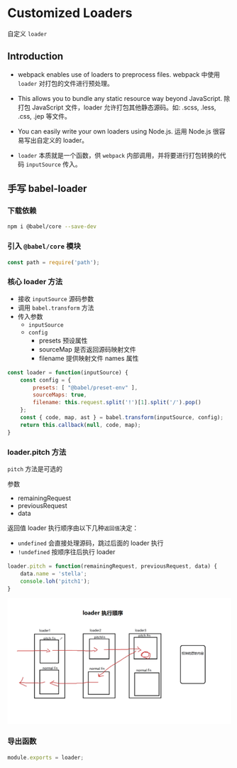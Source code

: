 # Customized Loaders
自定义 `loader`

## Introduction
- webpack enables use of loaders to preprocess files. 
  webpack 中使用 `loader` 对打包的文件进行预处理。
- This allows you to bundle any static resource way beyond JavaScript.
  除打包 JavaScript 文件，loader 允许打包其他静态源码。如: .scss, .less, .css, .jep 等文件。 
-  You can easily write your own loaders using Node.js.
  运用 Node.js 很容易写出自定义的 loader。

- `loader` 本质就是一个函数，供 `webpack` 内部调用，并将要进行打包转换的代码 `inputSource` 传入。


## 手写 babel-loader
### 下载依赖
```bash
npm i @babel/core --save-dev
```
### 引入 `@babel/core` 模块
```js
const path = require('path');
```

### 核心 loader 方法
- 接收 `inputSource` 源码参数
- 调用 `babel.transform` 方法
- 传入参数
    - `inputSource`
    - `config`
        - presets 预设属性
        - sourceMap 是否返回源码映射文件
        - filename 提供映射文件 names 属性
```js
const loader = function(inputSource) {
    const config = {
        presets: [ "@babel/preset-env" ],
        sourceMaps: true,
        filename: this.request.split('!')[1].split('/').pop()
    };
    const { code, map, ast } = babel.transform(inputSource, config);
    return this.callback(null, code, map);
}
```

### loader.pitch 方法
`pitch` 方法是可选的

参数
- remainingRequest
- previousRequest
- data

返回值
loader 执行顺序由以下几种`返回值`决定：
- `undefined` 会直接处理源码，跳过后面的 loader 执行
- `!undefined` 按顺序往后执行 loader

```js
loader.pitch = function(remainingRequest, previousRequest, data) {
    data.name = 'stella';
    console.loh('pitch1');
}
```
![loader 执行顺序图](./images/loader.pitch.png)

### 导出函数
```js
module.exports = loader;
```